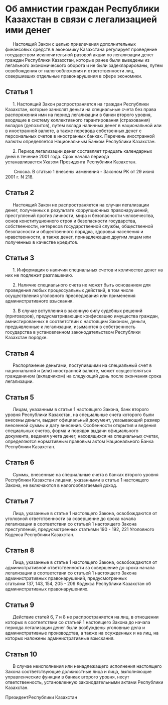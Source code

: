# Об амнистии граждан Республики Казахстан в связи с легализацией ими денег

      Настоящий Закон с целью привлечения дополнительных финансовых средств в экономику Казахстана регулирует проведение государством исключительной разовой акции по легализации денег граждан Республики Казахстан, которые ранее были выведены из легального экономического оборота и не были задекларированы, путем освобождения от налогообложения и ответственности лиц, совершивших отдельные правонарушения в сфере экономики.

## Статья 1

      1. Настоящий Закон распространяется на граждан Республики Казахстан, которые зачислят деньги на специальные счета без права распоряжения ими на период легализации в банки второго уровня, входящие в систему коллективного гарантирования (страхования) вкладов (депозитов), путем вклада наличных денег в национальной или в иностранной валюте, а также перевода собственных денег с персональных счетов в иностранных банках. Перечень иностранной валюты определяется Национальным Банком Республики Казахстан.

      2. Период легализации денег составляет тридцать календарных дней в течение 2001 года. Срок начала периода устанавливается Указом Президента Республики Казахстан.

       Сноска. В статью 1 внесены изменения - Законом РК от 29 июня 2001 г. N 218.

## Статья 2

      Настоящий Закон не распространяется на случаи легализации денег, полученных в результате коррупционных правонарушений, преступлений против личности, мира и безопасности человечества, основ конституционного строя и безопасности государства, собственности, интересов государственной службы, общественной безопасности и общественного порядка, здоровья населения и нравственности, а также денег, принадлежащих другим лицам или полученных в качестве кредитов.

## Статья 3

      1. Информация о наличии специальных счетов и количестве денег на них не подлежит разглашению.

      2. Наличие специального счета не может быть основанием для проведения любых процессуальных действий, в том числе осуществления уголовного преследования или применения административного взыскания.

      3. В случае вступления в законную силу судебных решений (приговоров), предусматривающих конфискацию имущества граждан, амнистированных в соответствии с настоящим Законом, деньги, предъявленные к легализации, изымаются в собственность государства в установленном законодательством Республики Казахстан порядке.

## Статья 4

      Распоряжение деньгами, поступившими на специальный счет в национальной и (или) иностранной валюте, может осуществляться гражданином (вкладчиком) на следующий день после окончания срока легализации.

## Статья 5

      Лицам, указанным в статье 1 настоящего Закона, банк второго уровня Республики Казахстан, на специальные счета которого были внесены деньги, выдает официальный документ, указывающий размер внесенной суммы и дату внесения. Особенности открытия и ведения специальных счетов, форма и порядок выдачи официального документа, ведения учета денег, находящихся на специальных счетах, определяются нормативным правовым актом Национального Банка Республики Казахстан.

## Статья 6

      Суммы, внесенные на специальные счета в банках второго уровня Республики Казахстан лицами, указанными в статье 1 настоящего Закона, не включаются в налогооблагаемый доход.

## Статья 7

      Лица, указанные в статье 1 настоящего Закона, освобождаются от уголовной ответственности за совершение до срока начала легализации в соответствии со статьей 1 настоящего Закона преступлений, предусмотренных статьями 190 - 192, 221 Уголовного Кодекса Республики Казахстан.

## Статья 8

      Лица, указанные в статье 1 настоящего Закона, освобождаются от административной ответственности за совершение до срока начала легализации в соответствии со статьей 1 настоящего Закона административных правонарушений, предусмотренных статьями 137, 143, 154, 205 - 209 Кодекса Республики Казахстан об административных правонарушениях.

## Статья 9

      Действие статей 6, 7 и 8 не распространяется на лиц, в отношении которых в соответствии со статьей 1 настоящего Закона до начала периода легализации денег были возбуждены уголовные дела и административные производства, а также на осужденных и на лиц, на которых наложены административные взыскания.

## Статья 10

      В случае неисполнения или ненадлежащего исполнения настоящего Закона соответствующие должностные лица и лица, выполняющие управленческие функции в банках второго уровня, несут ответственность, установленную законодательными актами Республики Казахстан.

ПрезидентРеспублики Казахстан

